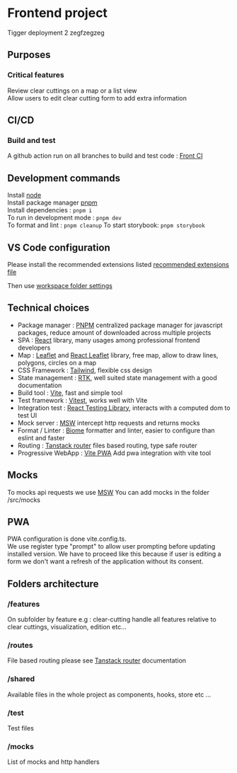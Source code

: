 # Frontend project
Tigger deployment 2  zegfzegzeg
## Purposes

### Critical features

Review clear cuttings on a map or a list view  
Allow users to edit clear cutting form to add extra information

## CI/CD

### Build and test 
A github action run on all branches to build and test code : [Front CI](../.github/workflows/frontend-ci.yml)  

## Development commands

Install [node](https://nodejs.org/fr)  
Install package manager [pnpm](https://pnpm.io/fr/installation)  
Install dependencies : `pnpm i`  
To run in development mode : `pnpm dev`  
To format and lint : `pnpm cleanup`
To start storybook: `pnpm storybook`

## VS Code configuration

Please install the recommended extensions listed [recommended extensions file](../.vscode/extensions.json)

Then use [workspace folder settings](./.vscode/settings.json)

## Technical choices

- Package manager : [PNPM](https://pnpm.io/fr/) centralized package manager for javascript packages, reduce amount of downloaded across multiple projects
- SPA : [React](https://fr.react.dev/) library, many usages among professional frontend developers
- Map : [Leaflet](https://leafletjs.com/) and [React Leaflet](https://react-leaflet.js.org/) library, free map, allow to draw lines, polygons, circles on a map
- CSS Framework : [Tailwind](https://tailwindcss.com/), flexible css design
- State management : [RTK](https://redux-toolkit.js.org/), well suited state management with a good documentation
- Build tool : [Vite](https://vite.dev/), fast and simple tool
- Test framework : [Vitest](https://vitest.dev/), works well with Vite
- Integration test : [React Testing Library](https://testing-library.com/docs/react-testing-library/intro/), interacts with a computed dom to test UI
- Mock server : [MSW](https://mswjs.io/) intercept http requests and returns mocks
- Format / Linter : [Biome](https://biomejs.dev/) formatter and linter, easier to configure than eslint and faster
- Routing : [Tanstack router](https://tanstack.com/router/latest) files based routing, type safe router
- Progressive WebApp : [Vite PWA](https://vite-pwa-org.netlify.app/guide/pwa-minimal-requirements.html) Add pwa integration with vite tool

## Mocks

To mocks api requests we use [MSW](https://mswjs.io/)
You can add mocks in the folder /src/mocks

## PWA

PWA configuration is done vite.config.ts.  
We use register type "prompt" to allow user prompting before updating installed version. We have to proceed like this because if user is editing a form we don't want a refresh of the application without its consent.

## Folders architecture

### /features

On subfolder by feature e.g : clear-cutting handle all features relative to clear cuttings, visualization, edition etc...

### /routes

File based routing please see [Tanstack router](https://tanstack.com/router/latest) documentation

### /shared

Available files in the whole project as components, hooks, store etc ...

### /test

Test files

### /mocks

List of mocks and http handlers
